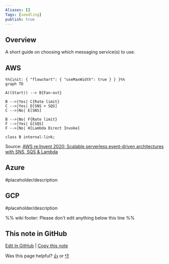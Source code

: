 ```yaml
---
Aliases: []
Tags: [seedling]
publish: true
---
```


## Overview

A short guide on choosing which messaging service(s) to use.

## AWS

```mermaid
%%{init: { "flowchart": { "useMaxWidth": true } } }%%
graph TD

A((Start)) --> B{Fan-out}

B -->|Yes| C{Rate limit}
C -->|Yes| D[SNS + SQS]
C -->|No| E[SNS]

B -->|No| F{Rate limit}
F -->|Yes| G[SQS]
F -->|No| H[Lambda Direct Invoke]

class B internal-link;
```

Source: [AWS re:Invent 2020: Scalable serverless event-driven architectures with SNS, SQS & Lambda](https://www.youtube.com/watch?v=8zysQqxgj0I&t=1887s)

## Azure

#placeholder/description 

## GCP

#placeholder/description 

%% wiki footer: Please don't edit anything below this line %%

## This note in GitHub

<span class="git-footer">[Edit In GitHub](https://github.dev/data-engineering-community/data-engineering-wiki/blob/main/Guides/Choosing%20your%20optimal%20messaging%20service.md "git-hub-edit-note") | [Copy this note](https://raw.githubusercontent.com/data-engineering-community/data-engineering-wiki/main/Guides/Choosing%20your%20optimal%20messaging%20service.md "git-hub-copy-note")</span>

<span class="git-footer">Was this page helpful?
[👍](https://tally.so/r/mOaxjk?rating=Yes&url=https://dataengineering.wiki/Guides/Choosing+your+optimal+messaging+service) or [👎](https://tally.so/r/mOaxjk?rating=No&url=https://dataengineering.wiki/Guides/Choosing+your+optimal+messaging+service)</span>
